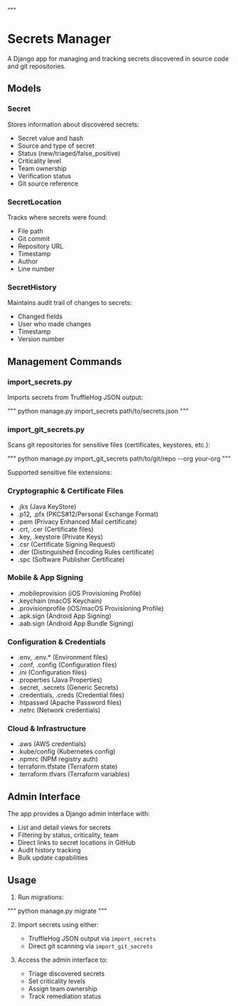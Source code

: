 """
# Secrets Manager

A Django app for managing and tracking secrets discovered in source code and git repositories.

## Models

### Secret
Stores information about discovered secrets:
- Secret value and hash
- Source and type of secret
- Status (new/triaged/false_positive)
- Criticality level
- Team ownership
- Verification status
- Git source reference

### SecretLocation
Tracks where secrets were found:
- File path
- Git commit
- Repository URL
- Timestamp
- Author
- Line number

### SecretHistory
Maintains audit trail of changes to secrets:
- Changed fields
- User who made changes
- Timestamp
- Version number

## Management Commands

### import_secrets.py
Imports secrets from TruffleHog JSON output:

"""
python manage.py import_secrets path/to/secrets.json
"""


### import_git_secrets.py
Scans git repositories for sensitive files (certificates, keystores, etc.):

"""
python manage.py import_git_secrets path/to/git/repo --org your-org
"""


Supported sensitive file extensions:

### Cryptographic & Certificate Files
- .jks (Java KeyStore)
- .p12, .pfx (PKCS#12/Personal Exchange Format)
- .pem (Privacy Enhanced Mail certificate)
- .crt, .cer (Certificate files)
- .key, .keystore (Private Keys)
- .csr (Certificate Signing Request)
- .der (Distinguished Encoding Rules certificate)
- .spc (Software Publisher Certificate)

### Mobile & App Signing
- .mobileprovision (iOS Provisioning Profile)
- .keychain (macOS Keychain)
- .provisionprofile (iOS/macOS Provisioning Profile)
- .apk.sign (Android App Signing)
- .aab.sign (Android App Bundle Signing)

### Configuration & Credentials
- .env, .env.* (Environment files)
- .conf, .config (Configuration files)
- .ini (Configuration files)
- .properties (Java Properties)
- .secret, .secrets (Generic Secrets)
- .credentials, .creds (Credential files)
- .htpasswd (Apache Password files)
- .netrc (Network credentials)

### Cloud & Infrastructure
- .aws (AWS credentials)
- .kube/config (Kubernetes config)
- .npmrc (NPM registry auth)
- terraform.tfstate (Terraform state)
- .terraform.tfvars (Terraform variables)

## Admin Interface

The app provides a Django admin interface with:
- List and detail views for secrets
- Filtering by status, criticality, team
- Direct links to secret locations in GitHub
- Audit history tracking
- Bulk update capabilities

## Usage

1. Run migrations:

"""
python manage.py migrate
"""

2. Import secrets using either:
   - TruffleHog JSON output via `import_secrets`
   - Direct git scanning via `import_git_secrets`

3. Access the admin interface to:
   - Triage discovered secrets
   - Set criticality levels
   - Assign team ownership
   - Track remediation status
